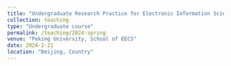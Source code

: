 ```yaml
---
title: "Undergraduate Research Practice for Electronic Information Science"
collection: teaching
type: "Undergraduate course"
permalink: /teaching/2024-spring
venue: "Peking University, School of EECS"
date: 2024-2-21
location: "Beijing, Country"
---
```

